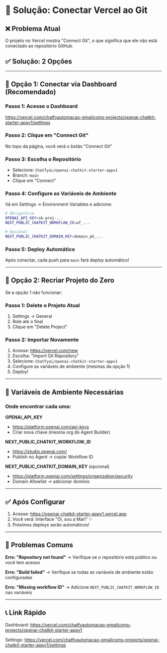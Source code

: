 # 🔧 Solução: Conectar Vercel ao Git

## ❌ Problema Atual
O projeto no Vercel mostra "Connect Git", o que significa que ele não está conectado ao repositório GitHub.

## ✅ Solução: 2 Opções

---

## 📌 Opção 1: Conectar via Dashboard (Recomendado)

### Passo 1: Acesse o Dashboard
https://vercel.com/chatfyautomacao-gmailcoms-projects/openai-chatkit-starter-appv1/settings

### Passo 2: Clique em "Connect Git"
No topo da página, você verá o botão "Connect Git"

### Passo 3: Escolha o Repositório
- Selecione: `Chatfyai/openai-chatkit-starter-appv1`
- Branch: `main`
- Clique em "Connect"

### Passo 4: Configure as Variáveis de Ambiente
Vá em Settings → Environment Variables e adicione:

```bash
# Obrigatório
OPENAI_API_KEY=sk-proj-...
NEXT_PUBLIC_CHATKIT_WORKFLOW_ID=wf_...

# Opcional
NEXT_PUBLIC_CHATKIT_DOMAIN_KEY=domain_pk_...
```

### Passo 5: Deploy Automático
Após conectar, cada push para `main` fará deploy automático!

---

## 📌 Opção 2: Recriar Projeto do Zero

Se a opção 1 não funcionar:

### Passo 1: Delete o Projeto Atual
1. Settings → General
2. Role até o final
3. Clique em "Delete Project"

### Passo 2: Importar Novamente
1. Acesse: https://vercel.com/new
2. Escolha: "Import Git Repository"
3. Selecione: `Chatfyai/openai-chatkit-starter-appv1`
4. Configure as variáveis de ambiente (mesmas da opção 1)
5. Deploy!

---

## 🔑 Variáveis de Ambiente Necessárias

### Onde encontrar cada uma:

**OPENAI_API_KEY**
- https://platform.openai.com/api-keys
- Criar nova chave (mesma org do Agent Builder)

**NEXT_PUBLIC_CHATKIT_WORKFLOW_ID**
- https://studio.openai.com/
- Publish no Agent → copiar Workflow ID

**NEXT_PUBLIC_CHATKIT_DOMAIN_KEY** (opcional)
- https://platform.openai.com/settings/organization/security
- Domain Allowlist → adicionar domínio

---

## ✅ Após Configurar

1. Acesse: https://openai-chatkit-starter-appv1.vercel.app
2. Você verá: Interface "Oi, sou a Mari" ✨
3. Próximos deploys serão automáticos!

---

## 🐛 Problemas Comuns

**Erro: "Repository not found"**
→ Verifique se o repositório está público ou você tem acesso

**Erro: "Build failed"**
→ Verifique se todas as variáveis de ambiente estão configuradas

**Erro: "Missing workflow ID"**
→ Adicione `NEXT_PUBLIC_CHATKIT_WORKFLOW_ID` nas variáveis

---

## 📞 Link Rápido

Dashboard: https://vercel.com/chatfyautomacao-gmailcoms-projects/openai-chatkit-starter-appv1

Settings: https://vercel.com/chatfyautomacao-gmailcoms-projects/openai-chatkit-starter-appv1/settings

